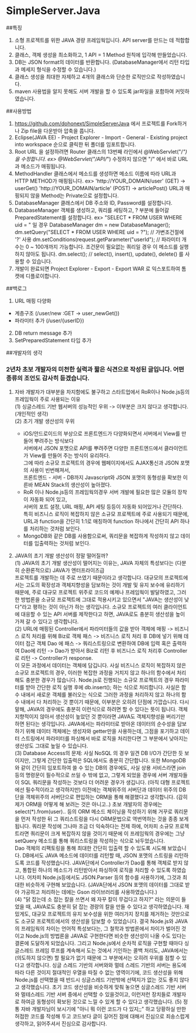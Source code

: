 # SimpleServer.Java

##특징
1. 소형 프로젝트를 위한 JAVA 경량 프레임웍입니다. API server를 만드는 데 적합합니다.
2. 클래스, 객체 생성을 최소화하고, 1 API = 1 Method 원칙에 입각해 만들었습니다.
3. DB는 JSON format의 데이터를 반환합니다. (DatabaseManager에서 리턴 타입과 메세지 형식을 수정할 수 있습니다.)
4. 클래스 생성을 최대한 자제하고 4개의 클래스와 단순한 로직만으로 작성하였습니다.
5. maven 사용법을 알지 못해도 서버 개발을 할 수 있도록 jar파일을 포함하여 커밋하였습니다.


##사용방법
1. https://github.com/dohonext/SimpleServerJava 에서 프로젝트를 Fork하거나 Zip file을 다운받아 압축을 풉니다.
2. Eclipse(JAVA EE) - Project Explorer - Import - General - Existing project into workspace 순으로 클릭한 뒤 폴더를 임포트합니다.
3. Root URL 을 설정하려면 Router 클래스의 13번째 라인에서 @WebServlet("/*") 을 수정합니다.
  ex> @WebServlet("/API/*") 
  수정하지 않으면 "/" 에서 바로 URL과 메소드가 매핑됩니다.
4. MethodHandler 클래스에서 메소드를 생성하면 메소드 이름에 따라 URL과 HTTP METHOD가 매핑됩니다.
  ex> 'http://YOUR_DOMAIN/user' (GET)     ->   userGet()
      'http://YOUR_DOMAIN/article' (POST) ->   articlePost()
   URL과 매핑되지 않을 Method는 Private으로 설정합니다.
5. DatabaseManager 클래스에서 DB 주소와 ID, Password를 설정합니다.
6. DatabaseManager 객체를 생성하고, 쿼리를 세팅하고, ? 부분에 들어갈 PreparedStatement를 설정합니다.
  ex> "SELECT * FROM USER WHERE uid = <id>" 일 경우
      DatabaseManager dm = new DatabaseManager();
      dm.setQuery("SELECT * FROM USER WHERE uid = ?");   // 가변조건절에 '?' 사용
      dm.setConditions(request.getParameter("userId");   // 파라미터 개수는 0 ~ 100개까지 가능합니다. 조건문이 필요없는 쿼리일 경우 이 메소드를 실행하지 않아도 됩니다.
      dm.select();                                       // select(), insert(), update(), delete() 를 사용할 수 있습니다.
7. 개발이 완료되면 Project Explorer - Export - Export WAR 로 익스포트하여 톰캣에 디플로이합니다.  


##백로그 
1. URL 매핑 다양화 
  - 계층구조 (/user/new :GET   -> user_newGet()) 
  - 파라미터 추가 (/user/{userID})
2. DB return message 추가
3. SetPreparedStatement 타입 추가


##개발자의 생각
### 2년차 초보 개발자의 미천한 실력과 짧은 식견으로 작성된 글입니다. 어떤 종류의 조언도 감사히 듣겠습니다.
1. 자바 개발자가 대부분을 차지함에도 불구하고 스타트업에서 RoR이나 Node.js등의 프레임웍이 주로 사용되는 이유  
  (1) 싱글스레드 기반 웹서버의 성능적인 우위 -> 이부분은 크지 않다고 생각합니다.(개인적인 생각)  
  (2) 초기 개발 생산성의 우위   
      - iOS/안드로이드의 부상으로 프론트엔드가 다양화되면서 서버에서 View를 만들어 뿌려주는 방식보다  
       서버에서 JSON 포맷으로 API를 뿌려주면 다양한 프론트엔드에서 클라이언트가 View를 만들어 주는 방식이 유리하다.  
       그에 따라 소규모 프로젝트의 경우에 웹페이지에서도 AJAX통신과 JSON 포맷의 사용이 빈번해져서,  
       프론트엔드 - 서버 - DB까지 Javascript와 JSON 포맷의 동형성을 확보한 이른바 MEAN Stack의 생산성이 높아졌다.  
      - RoR 이나 Node.js등의 프레임웍의경우 서버 개발에 필요한 많은 모듈의 장착이 자동화 되어 있고,   
       서버의 포트 설정, URL 매핑, API 세팅 등등이 자동화 되어있거나 간단하다.  
       특히 비즈니스 로직이 복잡하지 않은 소규모 프로젝트에 주로 사용되기 때문에,   
       URL과 function을 간단히 1:1로 매칭하여 function 하나에서 간단히 API 하나를 처리하는 것처럼 보인다.  
      - MongoDB와 같은 DB를 사용함으로써, 쿼리문을 복잡하게 작성하지 않고 데이터를 입출력하는 것처럼 보인다.  
        
2. JAVA의 초기 개발 생산성이 정말 떨어질까?  
  (1) JAVA의 초기 개발 생산성이 떨어지는 이유는, JAVA 자체의 특성보다는 (다분히 순환론적으로) JAVA가 엔터프라이즈급  
   프로젝트를 개발하는 데 주로 쓰였기 때문이라고 생각합니다. 대규모의 프로젝트에서는 고도의 확장성과 객체지향성을 담보하는 것이
   개발 및 유지 보수에 유리하기 때문에, 주로 대규모 프로젝트 위주로 코드의 예제나 프레임웍이 발달하였고,
   그러한 방법론을 소규모 프로젝트에 그대로 적용시키고 있으면서 "JAVA는 생산성이 낮다"라고 평하는 것이 아닌가 하는 생각입니다.
   소규모 프로젝트의 여러 클라이언트에 대응할 수 있는 API 서버를 제작한다고 하면, JAVA로도 충분히 생산성을  높이 가져 갈 수 있다고 생각합니다.  
  (2) URL에 매핑된 Controller에서 파라미터들의 값을 받아 객체에 매핑 -> 비즈니스 로직 처리를 위해 Biz로 객체 패스 -> 비즈니스 로직 처리 후 DB에 넣기 위해 데이터 접근 객체 Dao 에 패스 -> 쿼리스트링으로 변환하여 DB에 입력 혹은 출력하여 Dao에 리턴 -> Dao가 받아서 Biz로 리턴 후 비즈니스 로직 처리후 Controller로 리턴 -> Controller가 response.  
 이 모든 과정에서 데이터는 객체에 담깁니다. 사실 비즈니스 로직이 복잡하지 않은 소규모 프로젝트의 경우, 이러한 복잡한 과정을 거치지 않고 하나의 함수에서 처리해도 충분한 경우가 많습니다. Node.js로 진행되는 소규모 프로젝트의 경우 파라미터를 받아 간단한 로직 실행 후에 db.insert(); 하는 식으로 처리합니다. 사실은 함수 내에서 새로운 객체를 불러오는 식으로 그러한 과정을 처리하지 않고 하나의 함수 내에서 다 처리하는 것 뿐이기 때문에, 이부분은 오히려 단점에 가깝습니다. 다시 말해, JAVA의 경우에도 충분히 이런식으로 하려면 할 수 있다는 뜻이 됩니다. 객체지향적이지 않아서 생산성이 높았던 것 뿐이라면 JAVA도 객체지향성을 버리기만 하면 된다는 생각입니다. JAVA에서는 파라미터로 받아온 데이터의 순수성을 담보하기 위해 데이터 객체에는 생성자와 getter만을 사용하는데, 그점을 포기하고 데이터 스트링에서 파라미터를 파싱해서 바로 로직을 처리한다면 그 부분에서 낮아지는 생산성도 그대로 높일 수 있습니다.  
  (3) Database Access의 문제: 사실 NoSQL 의 경우 일견 DB I/O가 간단한 듯 보이지만, 그렇게 간단한 입출력은 SQL에서도 충분히 간단합니다. 또한 MongoDB와 같이 간단히 임포트하여 쓸 수 있는 DB의 경우에도, 사실 상용 서비스라면 join등의 명령문이 필수적으로 쓰일 수 밖에 없고, 그렇게 되었을 경우에 서버 개발자들이 SQL 쿼리문을 작성하는 것보다 더 어려운 경우가 생깁니다. (아직 대형 프로젝트에선 필수적이라고 생각하지만) 이전에는 객체위주의 서버단과 데이터 위주의 DB단을 객체위주의 서버단으로 편입하는 ORM을 통해 해결했다고 생각합니다. (감히 제가 ORM을 어떻게 해 보려는 것은 아니고..) 초보 개발자의 경우에는 select(*).from(user).. 등의 ORM 메소드 체이닝을 작성하기 위해 거꾸로 쿼리문을 먼저 작성한 뒤 그 쿼리스트링을 다시 ORM문법으로 역번역하는 것을 종종 보게됩니다. 쿼리문 작성에 그나마 조금 더 익숙하다는 전제 하에, 어차피 소규모 프로젝트라면 쿼리문이 크게 복잡하지 않을 것이기 때문에 이 프레임웍의 경우에는 그냥 setQuery 메소드를 통해 쿼리스트링을 작성하는 식으로 놔두었습니다.  
 Dao 객체의 리팩토링을 통해 최대한 간단히 입출력 할 수 있도록 시도해 보았습니다. DB에서도 JAVA 메소드에 데이터를 리턴할 때, JSON 포맷의 스트링을 리턴하도록 코드를 작성했습니다. JAVA단에서 Controller가 Dao를 통해 객체로 받지 않고, 통합된 하나의 메소드가 리턴받아서 파싱하여 로직을 처리할 수 있도록 하였습니다. 어차피 Node.js등에서도 JSON.Parser 등의 함수를 사용하기에, 그것과 최대한 비슷하게 구현해 보았습니다. (JAVA단에서 JSON 포맷의 데이터를 그대로 받아 가공하고 처리하는 데에는 Gson 라이브러리를 사용하였습니다.)  
  (4) "닭 잡는데 소 잡는 칼을 쓰면서 왜 자꾸 칼이 무겁다고 하지?" 라는 의문이 들었을 때, JAVA로도 충분히 닭 잡는 경량의 칼을 만들 수 있다고 생각하였습니다. 재밌게도, 대규모 프로젝트의 유지 보수성을 위한 여러가지 장치를 제거하는 것만으로도 소규모 프로젝트에서의 생산성을 담보할 수 있었습니다. 결국 Node.js와 JAVA의 프레임웍의 차이는 언어적 특성보다는, 그 철학과 방법론에서 차이가 벌어진 것이고 Node.js의 방법론을 JAVA로 구현한다면 비슷한 생산성이 나올 수도 있다는 결론에 도달하게 되었습니다. 그리고 Node.js에서 순차적 로직을 구현할 때마다 싱글스레드 프레임 루프를 계속해서 도는 것에서 기인하는 콜백 처리도, JAVA에서는 (의도하지 않으면) 할 필요가 없기 때문에 그 부분에서는 오히려 우위를 점할 수 있다고 생각합니다. 싱글 스레드 기반의 서버와와 멀테 스레드 기반의 서버는 용도에 따라 다른 것이지 절대적인 우열을 따질 수 없는 영역이기에, 코드 생산성을 위해 Node.js를 선택했을 때 반드시 싱글스레드 기반밖에 선택지가 없는 것도 좋지 않다고 생각했습니다. 초기 코드 생산성을 비슷하게 맞춰 놓으면 싱글스레드 기반 서버와 멀테스레드  기반 서버 중에서 선택할 수 있을것이고, 이런저런 장치들로 개발자로 하여금 동형성이 확보된 것으로 느낄 수 있게 할 수 있다고 생각했습니다.
  (5) 정통 자바 개발자님이 보시기에 "아니 뭐 이런 코드가 다 있지;;" 하고 당황하실 만한 허접한 코드를 작성해 두고 코드보다 글이 길어진 점에 대해서 진심으로 죄송스럽게 생각하고, 읽어주셔서 진심으로 감사합니다. 
   
       


